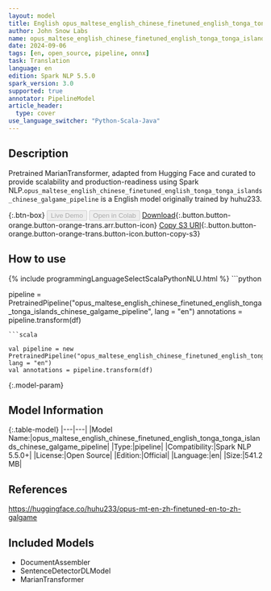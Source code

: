 ```yaml
---
layout: model
title: English opus_maltese_english_chinese_finetuned_english_tonga_tonga_islands_chinese_galgame_pipeline pipeline MarianTransformer from huhu233
author: John Snow Labs
name: opus_maltese_english_chinese_finetuned_english_tonga_tonga_islands_chinese_galgame_pipeline
date: 2024-09-06
tags: [en, open_source, pipeline, onnx]
task: Translation
language: en
edition: Spark NLP 5.5.0
spark_version: 3.0
supported: true
annotator: PipelineModel
article_header:
  type: cover
use_language_switcher: "Python-Scala-Java"
---
```


## Description

Pretrained MarianTransformer, adapted from Hugging Face and curated to provide scalability and production-readiness using Spark NLP.`opus_maltese_english_chinese_finetuned_english_tonga_tonga_islands_chinese_galgame_pipeline` is a English model originally trained by huhu233.

{:.btn-box}
<button class="button button-orange" disabled>Live Demo</button>
<button class="button button-orange" disabled>Open in Colab</button>
[Download](https://s3.amazonaws.com/auxdata.johnsnowlabs.com/public/models/opus_maltese_english_chinese_finetuned_english_tonga_tonga_islands_chinese_galgame_pipeline_en_5.5.0_3.0_1725636005120.zip){:.button.button-orange.button-orange-trans.arr.button-icon}
[Copy S3 URI](s3://auxdata.johnsnowlabs.com/public/models/opus_maltese_english_chinese_finetuned_english_tonga_tonga_islands_chinese_galgame_pipeline_en_5.5.0_3.0_1725636005120.zip){:.button.button-orange.button-orange-trans.button-icon.button-copy-s3}

## How to use



<div class="tabs-box" markdown="1">
{% include programmingLanguageSelectScalaPythonNLU.html %}
```python

pipeline = PretrainedPipeline("opus_maltese_english_chinese_finetuned_english_tonga_tonga_islands_chinese_galgame_pipeline", lang = "en")
annotations =  pipeline.transform(df)   

```
```scala

val pipeline = new PretrainedPipeline("opus_maltese_english_chinese_finetuned_english_tonga_tonga_islands_chinese_galgame_pipeline", lang = "en")
val annotations = pipeline.transform(df)

```
</div>

{:.model-param}
## Model Information

{:.table-model}
|---|---|
|Model Name:|opus_maltese_english_chinese_finetuned_english_tonga_tonga_islands_chinese_galgame_pipeline|
|Type:|pipeline|
|Compatibility:|Spark NLP 5.5.0+|
|License:|Open Source|
|Edition:|Official|
|Language:|en|
|Size:|541.2 MB|

## References

https://huggingface.co/huhu233/opus-mt-en-zh-finetuned-en-to-zh-galgame

## Included Models

- DocumentAssembler
- SentenceDetectorDLModel
- MarianTransformer